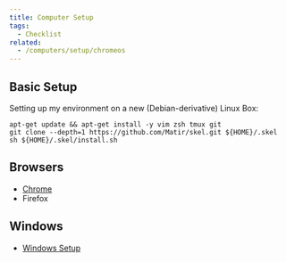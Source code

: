 ```yaml
---
title: Computer Setup
tags:
  - Checklist
related:
  - /computers/setup/chromeos
---
```


## Basic Setup ##

Setting up my environment on a new (Debian-derivative) Linux Box:

```
apt-get update && apt-get install -y vim zsh tmux git
git clone --depth=1 https://github.com/Matir/skel.git ${HOME}/.skel
sh ${HOME}/.skel/install.sh
```

## Browsers ##

* [Chrome](/computers/setup/chrome)
* Firefox

## Windows

* [Windows Setup](/computers/setup/windows)
